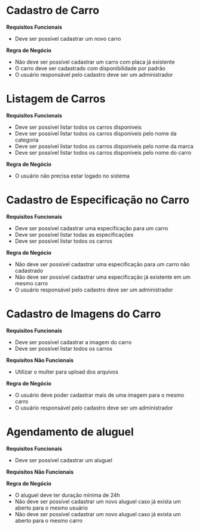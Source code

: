 # Cadastro de Carro

**Requisitos Funcionais**
- Deve ser possível cadastrar um novo carro

**Regra de Negócio**
- Não deve ser possível cadastrar um carro com placa já existente
- O carro deve ser cadastrado com disponibilidade por padrão
- O usuário responsável pelo cadastro deve ser um administrador

# Listagem de Carros

**Requisitos Funcionais**
- Deve ser possível listar todos os carros disponíveis
- Deve ser possível listar todos os carros disponíveis pelo nome da categoria
- Deve ser possível listar todos os carros disponíveis pelo nome da marca
- Deve ser possível listar todos os carros disponíveis pelo nome do carro

**Regra de Negócio**
- O usuário não precisa estar logado no sistema

# Cadastro de Especificação no Carro

**Requisitos Funcionais**
- Deve ser possível cadastrar uma especificação para um carro
- Deve ser possível listar todas as especificações
- Deve ser possível listar todos os carros

**Regra de Negócio**
- Não deve ser possível cadastrar uma especificação para um carro não cadastrado
- Não deve ser possível cadastrar uma especificação já existente em um mesmo carro
- O usuário responsável pelo cadastro deve ser um administrador

# Cadastro de Imagens do Carro

**Requisitos Funcionais**
- Deve ser possível cadastrar a imagem do carro
- Deve ser possível listar todos os carros

**Requisitos Não Funcionais**
- Utilizar o multer para upload dos arquivos

**Regra de Negócio**
- O usuário deve poder cadastrar mais de uma imagem para o mesmo carro
- O usuário responsável pelo cadastro deve ser um administrador

# Agendamento de aluguel

**Requisitos Funcionais**
- Deve ser possível cadastrar um aluguel 

**Requisitos Não Funcionais**


**Regra de Negócio**
- O aluguel deve ter duração mínima de 24h
- Não deve ser possível cadastrar um novo aluguel caso já exista um aberto para o mesmo usuário
- Não deve ser possível cadastrar um novo aluguel caso já exista um aberto para o mesmo carro
